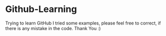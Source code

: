 # Github-Learning
Trying to learn GitHub
I tried some examples, please feel free to correct, if there is any mistake in the code. 
Thank You :)
